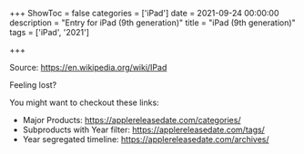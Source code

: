 +++
ShowToc = false
categories = ['iPad']
date = 2021-09-24 00:00:00
description = "Entry for iPad (9th generation)"
title = "iPad (9th generation)"
tags = ['iPad', '2021']

+++

Source: https://en.wikipedia.org/wiki/IPad

Feeling lost?

You might want to checkout these links:
- Major Products: https://applereleasedate.com/categories/
- Subproducts with Year filter: https://applereleasedate.com/tags/
- Year segregated timeline: https://applereleasedate.com/archives/


